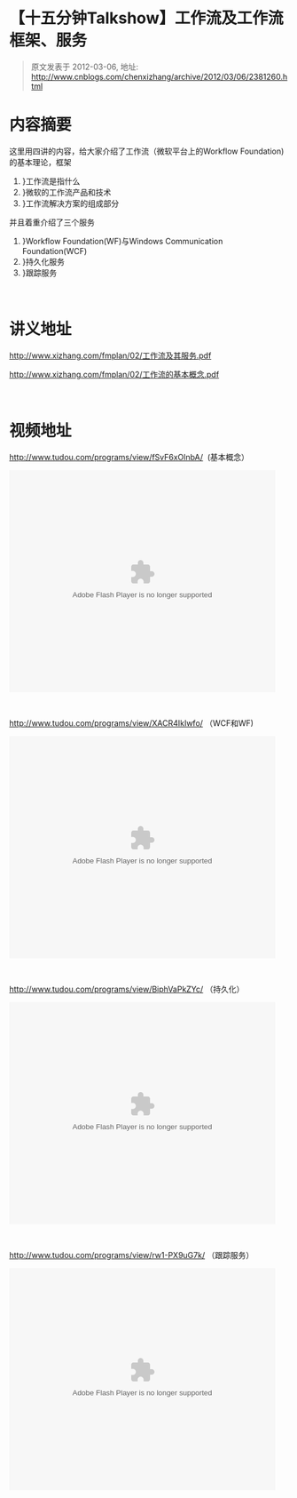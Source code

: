 # 【十五分钟Talkshow】工作流及工作流框架、服务 
> 原文发表于 2012-03-06, 地址: http://www.cnblogs.com/chenxizhang/archive/2012/03/06/2381260.html 


<h1>内容摘要</h1> <p>这里用四讲的内容，给大家介绍了工作流（微软平台上的Workflow Foundation)的基本理论，框架</p> <ol> <li>}工作流是指什么</li> <li>}微软的工作流产品和技术</li> <li>}工作流解决方案的组成部分</li></ol> <p>并且着重介绍了三个服务</p> <ol> <li>}Workflow Foundation(WF)与Windows Communication Foundation(WCF)</li> <li>}持久化服务</li> <li>}跟踪服务</li></ol> <p>&nbsp;</p> <h1>讲义地址</h1> <p><a href="http://www.xizhang.com/fmplan/02/工作流及其服务.pdf">http://www.xizhang.com/fmplan/02/工作流及其服务.pdf</a></p> <p><a href="http://www.xizhang.com/fmplan/02/工作流的基本概念.pdf">http://www.xizhang.com/fmplan/02/工作流的基本概念.pdf</a></p> <p>&nbsp;</p> <h1>视频地址</h1> <p><a title="http://www.tudou.com/programs/view/fSvF6xOlnbA/" href="http://www.tudou.com/programs/view/fSvF6xOlnbA/">http://www.tudou.com/programs/view/fSvF6xOlnbA/</a>&nbsp; (基本概念）</p> <p><embed src="http://www.tudou.com/v/fSvF6xOlnbA/&amp;rpid=101037296&amp;resourceId=101037296_05_05_99/v.swf" type="application/x-shockwave-flash" allowscriptaccess="always" allowfullscreen="true" wmode="opaque" width="480" height="400"></embed></p> <p>&nbsp;</p> <p><a title="http://www.tudou.com/programs/view/XACR4IkIwfo/" href="http://www.tudou.com/programs/view/XACR4IkIwfo/">http://www.tudou.com/programs/view/XACR4IkIwfo/</a> （WCF和WF)</p> <p><embed src="http://www.tudou.com/v/XACR4IkIwfo/&amp;rpid=101037296&amp;resourceId=101037296_05_05_99/v.swf" type="application/x-shockwave-flash" allowscriptaccess="always" allowfullscreen="true" wmode="opaque" width="480" height="400"></embed></p> <p>&nbsp;</p> <p><a title="http://www.tudou.com/programs/view/BiphVaPkZYc/" href="http://www.tudou.com/programs/view/BiphVaPkZYc/">http://www.tudou.com/programs/view/BiphVaPkZYc/</a> （持久化）</p> <p><embed src="http://www.tudou.com/v/BiphVaPkZYc/&amp;rpid=101037296&amp;resourceId=101037296_05_05_99/v.swf" type="application/x-shockwave-flash" allowscriptaccess="always" allowfullscreen="true" wmode="opaque" width="480" height="400"></embed></p> <p>&nbsp;</p> <p><a title="http://www.tudou.com/programs/view/rw1-PX9uG7k/" href="http://www.tudou.com/programs/view/rw1-PX9uG7k/">http://www.tudou.com/programs/view/rw1-PX9uG7k/</a> （跟踪服务）</p> <p><embed src="http://www.tudou.com/v/rw1-PX9uG7k/&amp;rpid=101037296&amp;resourceId=101037296_05_05_99/v.swf" type="application/x-shockwave-flash" allowscriptaccess="always" allowfullscreen="true" wmode="opaque" width="480" height="400"></embed></p>
